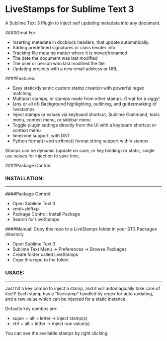 # LiveStamps for Sublime Text 3
A Sublime Text 3 Plugin to inject self updating metadata into any document.

####Great For:  

 * Inserting metadata in docblock headers, that update automatically.
 * Adding predefined signatures or class header info
 * Tracking file meta no matter where it is moved/renamed
 * The date the document was last modified
 * The user or person who last modified the file.
 * Updating projects with a new email address or URL

####Features:  

 * Easy static/dynamic custom stamp creation with powerful regex matching
 * Multipart stamps, or stamps made from other stamps. Great for a siggy!
 * (any or all of) Background highlighting, outlining, and guttermarking of livestamps 
 * Inject stamps or values via keyboard shortcut, Sublime Command, tools menu, context menu, or sidebar menu
 * Toggle plugin settings directly from the UI with a keyboard shortcut or context menu
 * timezone support, with DST
 * Python format() and strftime() format string support within stamps




Stamps can be dynamic (update on save, or key binding) or static, single use values for injection to save time.

####Package Control: 

### INSTALLATION:
----
####Package Control: 
 * Open Sublime Text 3
 * cmd+shift+p
 * Package Control: Install Package
 * Search for LiveStamps

####Manual: 
Copy this repo to a LiveStamps folder in your ST3 Packages directory. 
 * Open Sublime Text 3
 * Sublime Text Menu -> Preferences -> Browse Packages
 * Create folder called LiveStamps
 * Copy this repo to the folder.

### USAGE:
----

Just hit a key combo to inject a stamp, and it will automagically take care of itself! Each stamp has a "livestamp"  handled by regex for auto updating, and a raw value which can be injected for a static instance.

Defaults key combos are:
 * super + alt + letter -> inject stamp(s)
 * ctrl  + alt + letter -> inject raw value(s)

You can see the available stamps by right clicking





